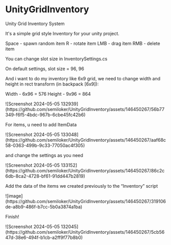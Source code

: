 # UnityGridInventory
<p>
Unity Grid Inventory System
</p>

It's a simple grid style Inventory for your unity project.
<p>
  Space - spawn random item
  R - rotate item 
  LMB - drag item
  RMB - delete item
</p>
You can change slot size in InventorySettings.cs
<p>
On default settings, slot size = 96, 96
</p>

And i want to do my inventory like 6x9 grid, we need to change width and height in rect transform (in backpack [6x9]): 
<p>
  Width -  6x96 = 576
  Height -  9x96 = 864
</p>
<p>
  ![Screenshot 2024-05-05 132939](https://github.com/semiloker/UnityGridInventory/assets/146450267/56b77349-f6f5-4bdc-967b-6cbe45fc42b6)
  </p>

For items, u need to add ItemData 
<p>
  ![Screenshot 2024-05-05 133048](https://github.com/semiloker/UnityGridInventory/assets/146450267/aaf68c58-0363-499b-9c33-77050ac4f305)
</p>

and change the settings as you need 
<p>
  ![Screenshot 2024-05-05 133152](https://github.com/semiloker/UnityGridInventory/assets/146450267/86c2c6db-8ca2-4728-bf61-91dd447b2819)
</p>

Add the data of the items we created previously to the “Inventory” script
<p>
  ![image](https://github.com/semiloker/UnityGridInventory/assets/146450267/319106de-a8b9-486f-b7cc-5b0a3874a1ba)
</p>

<p>
Finish!
</p>
<p>
  ![Screenshot 2024-05-05 132045](https://github.com/semiloker/UnityGridInventory/assets/146450267/5cb5647d-38e6-494f-b1cb-a2ff9f77b8b0)
</p>

